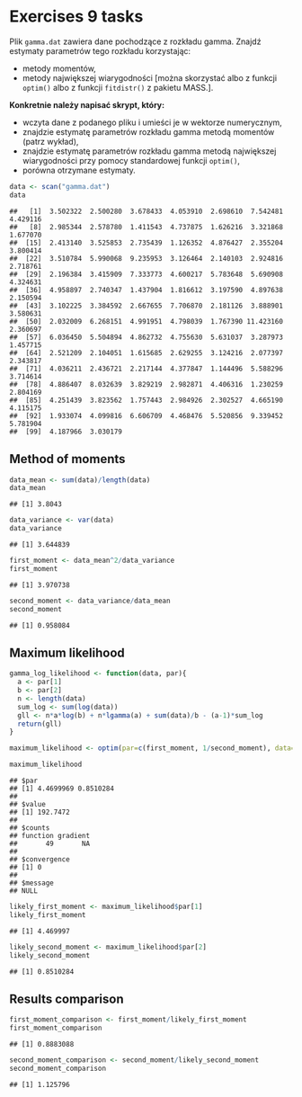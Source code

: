 Exercises 9 tasks
================

Plik `gamma.dat` zawiera dane pochodzące z rozkładu gamma. Znajdź
estymaty parametrów tego rozkładu korzystając:

-   metody momentów,
-   metody największej wiarygodności \[można skorzystać albo z funkcji
    `optim()` albo z funkcji `fitdistr()` z pakietu MASS.\].

**Konkretnie należy napisać skrypt, który:**

-   wczyta dane z podanego pliku i umieści je w wektorze numerycznym,
-   znajdzie estymatę parametrów rozkładu gamma metodą momentów (patrz
    wykład),
-   znajdzie estymatę parametrów rozkładu gamma metodą największej
    wiarygodności przy pomocy standardowej funkcji `optim()`,
-   porówna otrzymane estymaty.

``` r
data <- scan("gamma.dat")
data
```

    ##   [1]  3.502322  2.500280  3.678433  4.053910  2.698610  7.542481  4.429116
    ##   [8]  2.985344  2.578780  1.411543  4.737875  1.626216  3.321868  1.677070
    ##  [15]  2.413140  3.525853  2.735439  1.126352  4.876427  2.355204  3.800414
    ##  [22]  3.510784  5.990068  9.235953  3.126464  2.140103  2.924816  2.718761
    ##  [29]  2.196384  3.415909  7.333773  4.600217  5.783648  5.690908  4.324631
    ##  [36]  4.958897  2.740347  1.437904  1.816612  3.197590  4.897638  2.150594
    ##  [43]  3.102225  3.384592  2.667655  7.706870  2.181126  3.888901  3.580631
    ##  [50]  2.032009  6.268151  4.991951  4.798039  1.767390 11.423160  2.360697
    ##  [57]  6.036450  5.504894  4.862732  4.755630  5.631037  3.287973  1.457715
    ##  [64]  2.521209  2.104051  1.615685  2.629255  3.124216  2.077397  2.343817
    ##  [71]  4.036211  2.436721  2.217144  4.377847  1.144496  5.588296  3.714614
    ##  [78]  4.886407  8.032639  3.829219  2.982871  4.406316  1.230259  2.804169
    ##  [85]  4.251439  3.823562  1.757443  2.984926  2.302527  4.665190  4.115175
    ##  [92]  1.933074  4.099816  6.606709  4.468476  5.520856  9.339452  5.781904
    ##  [99]  4.187966  3.030179

## Method of moments

``` r
data_mean <- sum(data)/length(data)
data_mean
```

    ## [1] 3.8043

``` r
data_variance <- var(data)
data_variance
```

    ## [1] 3.644839

``` r
first_moment <- data_mean^2/data_variance
first_moment
```

    ## [1] 3.970738

``` r
second_moment <- data_variance/data_mean
second_moment
```

    ## [1] 0.958084

## Maximum likelihood

``` r
gamma_log_likelihood <- function(data, par){
  a <- par[1]
  b <- par[2]
  n <- length(data)
  sum_log <- sum(log(data))
  gll <- n*a*log(b) + n*lgamma(a) + sum(data)/b - (a-1)*sum_log
  return(gll)
}
```

``` r
maximum_likelihood <- optim(par=c(first_moment, 1/second_moment), data=data, fn=gamma_log_likelihood)

maximum_likelihood
```

    ## $par
    ## [1] 4.4699969 0.8510284
    ## 
    ## $value
    ## [1] 192.7472
    ## 
    ## $counts
    ## function gradient 
    ##       49       NA 
    ## 
    ## $convergence
    ## [1] 0
    ## 
    ## $message
    ## NULL

``` r
likely_first_moment <- maximum_likelihood$par[1]
likely_first_moment
```

    ## [1] 4.469997

``` r
likely_second_moment <- maximum_likelihood$par[2]
likely_second_moment
```

    ## [1] 0.8510284

## Results comparison

``` r
first_moment_comparison <- first_moment/likely_first_moment
first_moment_comparison
```

    ## [1] 0.8883088

``` r
second_moment_comparison <- second_moment/likely_second_moment
second_moment_comparison
```

    ## [1] 1.125796

